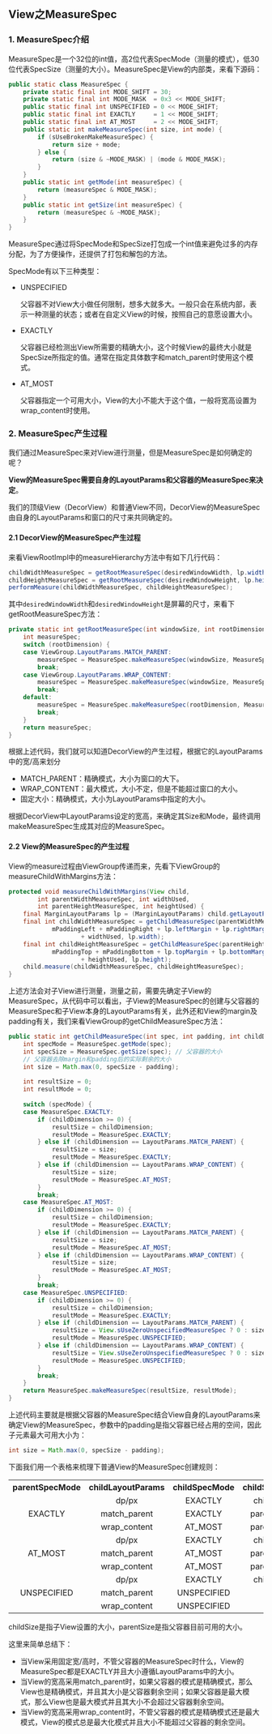 ## View之MeasureSpec

### 1. MeasureSpec介绍

MeasureSpec是一个32位的int值，高2位代表SpecMode（测量的模式），低30位代表SpecSize（测量的大小）。MeasureSpec是View的内部类，来看下源码：

```java
public static class MeasureSpec {
    private static final int MODE_SHIFT = 30;
    private static final int MODE_MASK  = 0x3 << MODE_SHIFT;
    public static final int UNSPECIFIED = 0 << MODE_SHIFT;
    public static final int EXACTLY     = 1 << MODE_SHIFT;
    public static final int AT_MOST     = 2 << MODE_SHIFT;
    public static int makeMeasureSpec(int size, int mode) {
        if (sUseBrokenMakeMeasureSpec) {
            return size + mode;
        } else {
            return (size & ~MODE_MASK) | (mode & MODE_MASK);
        }
    }
    public static int getMode(int measureSpec) {
        return (measureSpec & MODE_MASK);
    }
    public static int getSize(int measureSpec) {
        return (measureSpec & ~MODE_MASK);
    }
}
```

MeasureSpec通过将SpecMode和SpecSize打包成一个int值来避免过多的内存分配，为了方便操作，还提供了打包和解包的方法。

SpecMode有以下三种类型：

* UNSPECIFIED

  父容器不对View大小做任何限制，想多大就多大。一般只会在系统内部，表示一种测量的状态；或者在自定义View的时候，按照自己的意愿设置大小。

* EXACTLY

  父容器已经检测出View所需要的精确大小，这个时候View的最终大小就是SpecSize所指定的值。通常在指定具体数字和match_parent时使用这个模式。

* AT_MOST

  父容器指定一个可用大小，View的大小不能大于这个值，一般将宽高设置为wrap_content时使用。

### 2. MeasureSpec产生过程

我们通过MeasureSpec来对View进行测量，但是MeasureSpec是如何确定的呢？

**View的MeasureSpec需要自身的LayoutParams和父容器的MeasureSpec来决定**。

我们的顶级View（DecorView）和普通View不同，DecorView的MeasureSpec由自身的LayoutParams和窗口的尺寸来共同确定的。

#### 2.1 DecorView的MeasureSpec产生过程

来看ViewRootImpl中的measureHierarchy方法中有如下几行代码：

```java
childWidthMeasureSpec = getRootMeasureSpec(desiredWindowWidth, lp.width);
childHeightMeasureSpec = getRootMeasureSpec(desiredWindowHeight, lp.height);
performMeasure(childWidthMeasureSpec, childHeightMeasureSpec);
```

其中`desiredWindowWidth`和`desiredWindowHeight`是屏幕的尺寸，来看下getRootMeasureSpec方法：

```java
private static int getRootMeasureSpec(int windowSize, int rootDimension) {
    int measureSpec;
    switch (rootDimension) {
    case ViewGroup.LayoutParams.MATCH_PARENT:
        measureSpec = MeasureSpec.makeMeasureSpec(windowSize, MeasureSpec.EXACTLY);
        break;
    case ViewGroup.LayoutParams.WRAP_CONTENT:
        measureSpec = MeasureSpec.makeMeasureSpec(windowSize, MeasureSpec.AT_MOST);
        break;
    default:
        measureSpec = MeasureSpec.makeMeasureSpec(rootDimension, MeasureSpec.EXACTLY);
        break;
    }
    return measureSpec;
}
```

根据上述代码，我们就可以知道DecorView的产生过程，根据它的LayoutParams中的宽/高来划分

* MATCH_PARENT：精确模式，大小为窗口的大下。
* WRAP_CONTENT：最大模式，大小不定，但是不能超过窗口的大小。
* 固定大小：精确模式，大小为LayoutParams中指定的大小。

根据DecorView中LayoutParams设定的宽高，来确定其Size和Mode，最终调用makeMeasureSpec生成其对应的MeasureSpec。

#### 2.2 View的MeasureSpec的产生过程

View的measure过程由ViewGroup传递而来，先看下ViewGroup的measureChildWithMargins方法：

```java
protected void measureChildWithMargins(View child,
        int parentWidthMeasureSpec, int widthUsed,
        int parentHeightMeasureSpec, int heightUsed) {
    final MarginLayoutParams lp = (MarginLayoutParams) child.getLayoutParams();
    final int childWidthMeasureSpec = getChildMeasureSpec(parentWidthMeasureSpec,
            mPaddingLeft + mPaddingRight + lp.leftMargin + lp.rightMargin
                    + widthUsed, lp.width);
    final int childHeightMeasureSpec = getChildMeasureSpec(parentHeightMeasureSpec,
            mPaddingTop + mPaddingBottom + lp.topMargin + lp.bottomMargin
                    + heightUsed, lp.height);
    child.measure(childWidthMeasureSpec, childHeightMeasureSpec);
}
```

上述方法会对子View进行测量，测量之前，需要先确定子View的MeasureSpec，从代码中可以看出，子View的MeasureSpec的创建与父容器的MeasureSpec和子View本身的LayoutParams有关，此外还和View的margin及padding有关，我们来看ViewGroup的getChildMeasureSpec方法：

```java
public static int getChildMeasureSpec(int spec, int padding, int childDimension) {
    int specMode = MeasureSpec.getMode(spec);
    int specSize = MeasureSpec.getSize(spec); // 父容器的大小
    // 父容器去除margin和padding后的实际剩余的大小
    int size = Math.max(0, specSize - padding);
  
    int resultSize = 0;
    int resultMode = 0;
  
    switch (specMode) {
    case MeasureSpec.EXACTLY:
        if (childDimension >= 0) {
            resultSize = childDimension;
            resultMode = MeasureSpec.EXACTLY;
        } else if (childDimension == LayoutParams.MATCH_PARENT) {
            resultSize = size;
            resultMode = MeasureSpec.EXACTLY;
        } else if (childDimension == LayoutParams.WRAP_CONTENT) {
            resultSize = size;
            resultMode = MeasureSpec.AT_MOST;
        }
        break;
    case MeasureSpec.AT_MOST:
        if (childDimension >= 0) {
            resultSize = childDimension;
            resultMode = MeasureSpec.EXACTLY;
        } else if (childDimension == LayoutParams.MATCH_PARENT) {
            resultSize = size;
            resultMode = MeasureSpec.AT_MOST;
        } else if (childDimension == LayoutParams.WRAP_CONTENT) {
            resultSize = size;
            resultMode = MeasureSpec.AT_MOST;
        }
        break;
    case MeasureSpec.UNSPECIFIED:
        if (childDimension >= 0) {
            resultSize = childDimension;
            resultMode = MeasureSpec.EXACTLY;
        } else if (childDimension == LayoutParams.MATCH_PARENT) {
            resultSize = View.sUseZeroUnspecifiedMeasureSpec ? 0 : size;
            resultMode = MeasureSpec.UNSPECIFIED;
        } else if (childDimension == LayoutParams.WRAP_CONTENT) {
            resultSize = View.sUseZeroUnspecifiedMeasureSpec ? 0 : size;
            resultMode = MeasureSpec.UNSPECIFIED;
        }
        break;
    }
    return MeasureSpec.makeMeasureSpec(resultSize, resultMode);
}
```

上述代码主要就是根据父容器的MeasureSpec结合View自身的LayoutParams来确定View的MeasureSpec，参数中的padding是指父容器已经占用的空间，因此子元素最大可用大小为：

```java
int size = Math.max(0, specSize - padding);
```

下面我们用一个表格来梳理下普通View的MeasureSpec创建规则：

<table>
  	<tr align="center">
      	<th>parentSpecMode</th>
      	<th>childLayoutParams</th>
      	<th>childSpecMode</th>
      	<th>childSpecSize</th>
    </tr>
    <tr align="center">
      	<td  rowspan="3">EXACTLY</td>
      	<td>dp/px</td>
      	<td>EXACTLY</td>
      	<td>childSize</td>
    </tr>
  	<tr align="center">
      	<td>match_parent</td>
      	<td>EXACTLY</td>
      	<td>parentSize</td>
    </tr>
  	<tr align="center">
      	<td>wrap_content</td>
      	<td>AT_MOST</td>
      	<td>parentSize</td>
    </tr>
    <tr align="center">
      	<td  rowspan="3">AT_MOST</td>
      	<td>dp/px</td>
      	<td>EXACTLY</td>
      	<td>childSize</td>
    </tr>
  	<tr align="center">
      	<td>match_parent</td>
      	<td>AT_MOST</td>
      	<td>parentSize</td>
    </tr>
  	<tr align="center">
      	<td>wrap_content</td>
      	<td>AT_MOST</td>
      	<td>parentSize</td>
    </tr>
    <tr align="center">
      	<td  rowspan="3">UNSPECIFIED</td>
      	<td>dp/px</td>
      	<td>EXACTLY</td>
      	<td>childSize</td>
    </tr>
  	<tr align="center">
      	<td>match_parent</td>
      	<td>UNSPECIFIED</td>
      	<td>0</td>
    </tr>
  	<tr align="center">
      	<td>wrap_content</td>
      	<td>UNSPECIFIED</td>
      	<td>0</td>
    </tr>
</table>

childSize是指子View设置的大小，parentSize是指父容器目前可用的大小。

这里来简单总结下：

* 当View采用固定宽/高时，不管父容器的MeasureSpec时什么，View的MeasureSpec都是EXACTLY并且大小遵循LayoutParams中的大小。
* 当View的宽高采用match_parent时，如果父容器的模式是精确模式，那么View也是精确模式，并且其大小是父容器剩余空间；如果父容器是最大模式，那么View也是最大模式并且其大小不会超过父容器剩余空间。
* 当View的宽高采用wrap_content时，不管父容器的模式是精确模式还是最大模式，View的模式总是最大化模式并且大小不能超过父容器的剩余空间。